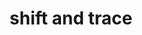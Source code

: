 ---
title: 'shift and trace'
redirect_to:
  - 'https://discuss.pencil2d.org/t/shift-and-trace/891'
---